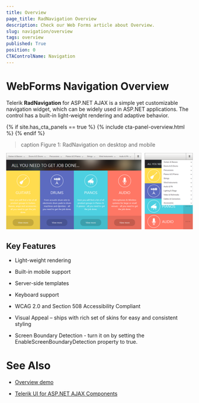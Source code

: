 ```yaml
---
title: Overview
page_title: RadNavigation Overview
description: Check our Web Forms article about Overview.
slug: navigation/overview
tags: overview
published: True
position: 0
CTAControlName: Navigation
---
```


# WebForms Navigation Overview


Telerik **RadNavigation** for ASP.NET AJAX is a simple yet customizable navigation widget, which can be widely used in ASP.NET applications. The control has a built-in light-weight rendering and adaptive behavior.

{% if site.has_cta_panels == true %}
{% include cta-panel-overview.html %}
{% endif %}

>caption Figure 1: RadNavigation on desktop and mobile

![webforms-navigation-overview](images/navigation-overview.png "webforms-navigation-overview")




## Key Features

* Light-weight rendering

* Built-in mobile support

* Server-side templates

* Keyboard support

* WCAG 2.0 and Section 508 Accessibility Compliant

* Visual Appeal – ships with rich set of skins for easy and consistent styling

* Screen Boundary Detection - turn it on by setting the EnableScreenBoundaryDetection property to true.

# See Also

 * [Overview demo](https://demos.telerik.com/aspnet-ajax/navigation/overview/defaultcs.aspx)

 * [Telerik UI for ASP.NET AJAX Components](https://www.telerik.com/products/aspnet-ajax.aspx)
